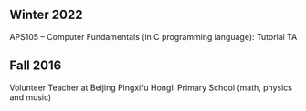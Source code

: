 
## Winter 2022
APS105 – Computer Fundamentals (in C programming language): Tutorial TA

## Fall 2016 
Volunteer Teacher at Beijing Pingxifu Hongli Primary School (math, physics and music)

